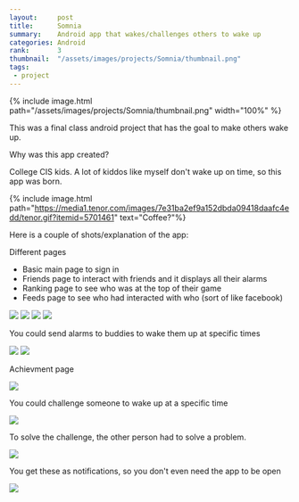 ```yaml
---
layout:     post
title:      Somnia
summary:    Android app that wakes/challenges others to wake up
categories: Android
rank:       3
thumbnail:  "/assets/images/projects/Somnia/thumbnail.png"
tags:
 - project
---
```


{% include image.html path="/assets/images/projects/Somnia/thumbnail.png" width="100%" %}

This was a final class android project that has the goal to make others wake up.

Why was this app created?

College CIS kids. A lot of kiddos like myself don't wake up on time, so this app was born.

{% include image.html path="https://media1.tenor.com/images/7e31ba2ef9a152dbda09418daafc4edd/tenor.gif?itemid=5701461" text="Coffee?"%}

Here is a couple of shots/explanation of the app:

Different pages

- Basic main page to sign in
- Friends page to interact with friends and it displays all their alarms
- Ranking page to see who was at the top of their game
- Feeds page to see who had interacted with who (sort of like facebook)

![](/assets/images/projects/Somnia/main_page.png)
![](/assets/images/projects/Somnia/friends_page.png)
![](/assets/images/projects/Somnia/ranking_page.png)
![](/assets/images/projects/Somnia/feed_page.png)

You could send alarms to buddies to wake them up at specific times

![](/assets/images/projects/Somnia/alarm.png)
![](/assets/images/projects/Somnia/alarm2.png)

Achievment page

![](/assets/images/projects/Somnia/achievements.png)

You could challenge someone to wake up at a specific time

![](/assets/images/projects/Somnia/challenge.png)

To solve the challenge, the other person had to solve a problem.

![](/assets/images/projects/Somnia/waking_up.png)

You get these as notifications, so you don't even need the app to be open

![](/assets/images/projects/Somnia/notification.png)
